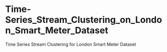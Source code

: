 # Time-Series_Stream_Clustering_on_London_Smart_Meter_Dataset
Time Series Stream Clustering for London Smart Meter Dataset
